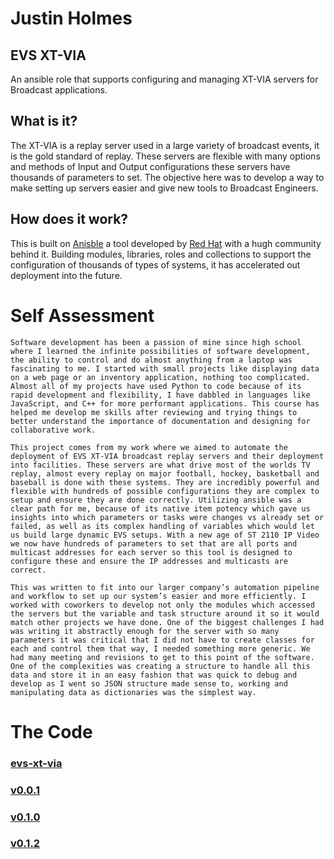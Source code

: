 # Justin Holmes
## EVS XT-VIA
An ansible role that supports configuring and managing XT-VIA servers for Broadcast applications.

## What is it?
The XT-VIA is a replay server used in a large variety of broadcast events, it is the gold standard of replay. These servers are flexible with many options and methods of Input and Output configurations these servers have thousands of parameters to set. The objective here was to develop a way to make setting up servers easier and give new tools to Broadcast Engineers.

## How does it work?

This is built on [Anisble](https://docs.ansible.com/) a tool developed by [Red Hat](https://www.redhat.com/) with a hugh community behind it. Building modules, libraries, roles and collections to support the configuration of thousands of types of systems, it has accelerated out deployment into the future. 


# Self Assessment

    Software development has been a passion of mine since high school where I learned the infinite possibilities of software development, the ability to control and do almost anything from a laptop was fascinating to me. I started with small projects like displaying data on a web page or an inventory application, nothing too complicated. Almost all of my projects have used Python to code because of its rapid development and flexibility, I have dabbled in languages like JavaScript, and C++ for more performant applications. This course has helped me develop me skills after reviewing and trying things to better understand the importance of documentation and designing for collaborative work. 

    This project comes from my work where we aimed to automate the deployment of EVS XT-VIA broadcast replay servers and their deployment into facilities. These servers are what drive most of the worlds TV replay, almost every replay on major football, hockey, basketball and baseball is done with these systems. They are incredibly powerful and flexible with hundreds of possible configurations they are complex to setup and ensure they are done correctly. Utilizing ansible was a clear path for me, because of its native item potency which gave us insights into which parameters or tasks were changes vs already set or failed, as well as its complex handling of variables which would let us build large dynamic EVS setups. With a new age of ST 2110 IP Video we now have hundreds of parameters to set that are all ports and multicast addresses for each server so this tool is designed to configure these and ensure the IP addresses and multicasts are correct. 

    This was written to fit into our larger company’s automation pipeline and workflow to set up our system’s easier and more efficiently. I worked with coworkers to develop not only the modules which accessed the servers but the variable and task structure around it so it would match other projects we have done. One of the biggest challenges I had was writing it abstractly enough for the server with so many parameters it was critical that I did not have to create classes for each and control them that way, I needed something more generic. We had many meeting and revisions to get to this point of the software. One of the complexities was creating a structure to handle all this data and store it in an easy fashion that was quick to debug and develop as I went so JSON structure made sense to, working and manipulating data as dictionaries was the simplest way. 

# The Code
### [evs-xt-via](evs-xt-via)
### [v0.0.1](evs-xt-via/v0.0.1/)
### [v0.1.0](evs-xt-via/v0.1.0/)
### [v0.1.2](evs-xt-via/v0.1.2/)

